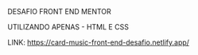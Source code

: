 DESAFIO FRONT END MENTOR

UTILIZANDO APENAS - HTML E CSS

LINK: https://card-music-front-end-desafio.netlify.app/

